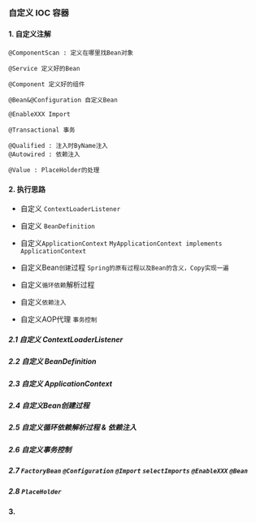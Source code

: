 ### 自定义 IOC 容器

#### 1. 自定义注解

    @ComponentScan : 定义在哪里找Bean对象

    @Service 定义好的Bean
    
    @Component 定义好的组件
    
    @Bean&@Configuration 自定义Bean
    
    @EnableXXX Import

    @Transactional 事务

    @Qualified : 注入时ByName注入
    @Autowired : 依赖注入
    
    @Value : PlaceHolder的处理
    
#### 2. 执行思路

- 自定义 `ContextLoaderListener`
    
- 自定义 `BeanDefinition`

- 自定义`ApplicationContext` `MyApplicationContext implements ApplicationContext`

- 自定义Bean`创建`过程 `Spring的原有过程以及Bean的含义，Copy实现一遍`

- 自定义`循环依赖`解析过程

- 自定义`依赖注入`

- 自定义AOP代理 `事务控制`

##### 2.1 自定义 ContextLoaderListener

##### 2.2 自定义 BeanDefinition

##### 2.3 自定义 ApplicationContext

##### 2.4 自定义Bean创建过程

##### 2.5 自定义循环依赖解析过程 & 依赖注入

##### 2.6 自定义事务控制

##### 2.7 `FactoryBean` `@Configuration` `@Import` `selectImports` `@EnableXXX` `@Bean`

##### 2.8 `PlaceHolder`

#### 3. 




